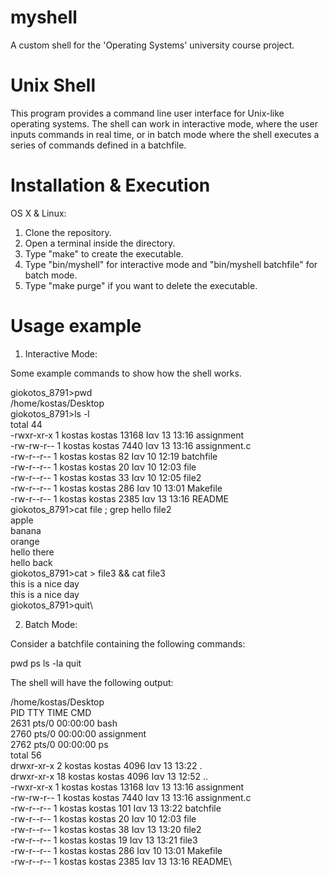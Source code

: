 # myshell
A custom shell for the 'Operating Systems' university course project.

# Unix Shell
This program provides a command line user interface for Unix-like operating systems. The shell can work in interactive mode, where the user inputs commands in real time, or in batch mode where the shell executes a series of commands defined in a batchfile.

# Installation & Execution
OS X & Linux:

1) Clone the repository.
2) Open a terminal inside the directory.
3) Type "make" to create the executable.
4) Type "bin/myshell" for interactive mode and "bin/myshell batchfile" for batch mode.
5) Type "make purge" if you want to delete the executable.

# Usage example
1) Interactive Mode:

Some example commands to show how the shell works.

giokotos_8791>pwd\
/home/kostas/Desktop\
giokotos_8791>ls -l\
total 44\
-rwxr-xr-x 1 kostas kostas 13168 Ιαν  13 13:16 assignment\
-rw-rw-r-- 1 kostas kostas  7440 Ιαν  13 13:16 assignment.c\
-rw-r--r-- 1 kostas kostas    82 Ιαν  10 12:19 batchfile\
-rw-r--r-- 1 kostas kostas    20 Ιαν  10 12:03 file\
-rw-r--r-- 1 kostas kostas    33 Ιαν  10 12:05 file2\
-rw-r--r-- 1 kostas kostas   286 Ιαν  10 13:01 Makefile\
-rw-r--r-- 1 kostas kostas  2385 Ιαν  13 13:16 README\
giokotos_8791>cat file ; grep hello file2\
apple\
banana\
orange\
hello there\
hello back\
giokotos_8791>cat > file3 && cat file3\
this is a nice day\
this is a nice day\
giokotos_8791>quit\

2) Batch Mode:

Consider a batchfile containing the following commands:

pwd
ps
ls -la
quit

The shell will have the following output:

/home/kostas/Desktop\
  PID TTY          TIME CMD\
 2631 pts/0    00:00:00 bash\
 2760 pts/0    00:00:00 assignment\
 2762 pts/0    00:00:00 ps\
total 56\
drwxr-xr-x  2 kostas kostas  4096 Ιαν  13 13:22 .\
drwxr-xr-x 18 kostas kostas  4096 Ιαν  13 12:52 ..\
-rwxr-xr-x  1 kostas kostas 13168 Ιαν  13 13:16 assignment\
-rw-rw-r--  1 kostas kostas  7440 Ιαν  13 13:16 assignment.c\
-rw-r--r--  1 kostas kostas   101 Ιαν  13 13:22 batchfile\
-rw-r--r--  1 kostas kostas    20 Ιαν  10 12:03 file\
-rw-r--r--  1 kostas kostas    38 Ιαν  13 13:20 file2\
-rw-r--r--  1 kostas kostas    19 Ιαν  13 13:21 file3\
-rw-r--r--  1 kostas kostas   286 Ιαν  10 13:01 Makefile\
-rw-r--r--  1 kostas kostas  2385 Ιαν  13 13:16 README\
